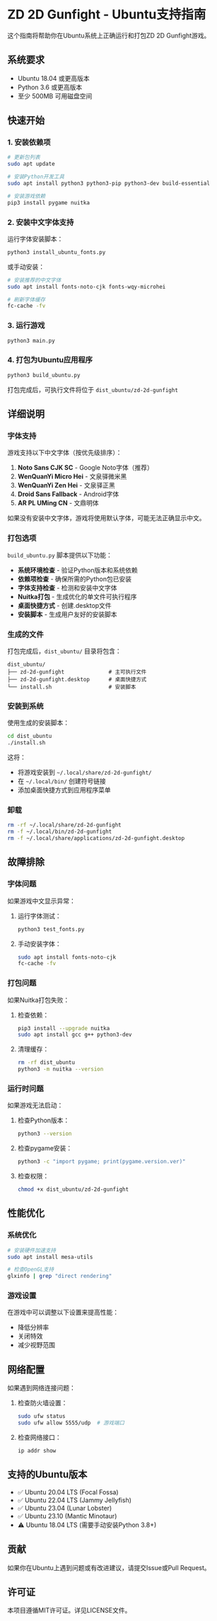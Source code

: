 # ZD 2D Gunfight - Ubuntu支持指南

这个指南将帮助你在Ubuntu系统上正确运行和打包ZD 2D Gunfight游戏。

## 系统要求

- Ubuntu 18.04 或更高版本
- Python 3.6 或更高版本
- 至少 500MB 可用磁盘空间

## 快速开始

### 1. 安装依赖项

```bash
# 更新包列表
sudo apt update

# 安装Python开发工具
sudo apt install python3 python3-pip python3-dev build-essential

# 安装游戏依赖
pip3 install pygame nuitka
```

### 2. 安装中文字体支持

运行字体安装脚本：

```bash
python3 install_ubuntu_fonts.py
```

或手动安装：

```bash
# 安装推荐的中文字体
sudo apt install fonts-noto-cjk fonts-wqy-microhei

# 刷新字体缓存
fc-cache -fv
```

### 3. 运行游戏

```bash
python3 main.py
```

### 4. 打包为Ubuntu应用程序

```bash
python3 build_ubuntu.py
```

打包完成后，可执行文件将位于 `dist_ubuntu/zd-2d-gunfight`

## 详细说明

### 字体支持

游戏支持以下中文字体（按优先级排序）：

1. **Noto Sans CJK SC** - Google Noto字体（推荐）
2. **WenQuanYi Micro Hei** - 文泉驿微米黑
3. **WenQuanYi Zen Hei** - 文泉驿正黑
4. **Droid Sans Fallback** - Android字体
5. **AR PL UMing CN** - 文鼎明体

如果没有安装中文字体，游戏将使用默认字体，可能无法正确显示中文。

### 打包选项

`build_ubuntu.py` 脚本提供以下功能：

- **系统环境检查** - 验证Python版本和系统依赖
- **依赖项检查** - 确保所需的Python包已安装
- **字体支持检查** - 检测和安装中文字体
- **Nuitka打包** - 生成优化的单文件可执行程序
- **桌面快捷方式** - 创建.desktop文件
- **安装脚本** - 生成用户友好的安装脚本

### 生成的文件

打包完成后，`dist_ubuntu/` 目录将包含：

```
dist_ubuntu/
├── zd-2d-gunfight              # 主可执行文件
├── zd-2d-gunfight.desktop      # 桌面快捷方式
└── install.sh                  # 安装脚本
```

### 安装到系统

使用生成的安装脚本：

```bash
cd dist_ubuntu
./install.sh
```

这将：
- 将游戏安装到 `~/.local/share/zd-2d-gunfight/`
- 在 `~/.local/bin/` 创建符号链接
- 添加桌面快捷方式到应用程序菜单

### 卸载

```bash
rm -rf ~/.local/share/zd-2d-gunfight
rm -f ~/.local/bin/zd-2d-gunfight
rm -f ~/.local/share/applications/zd-2d-gunfight.desktop
```

## 故障排除

### 字体问题

如果游戏中文显示异常：

1. 运行字体测试：
   ```bash
   python3 test_fonts.py
   ```

2. 手动安装字体：
   ```bash
   sudo apt install fonts-noto-cjk
   fc-cache -fv
   ```

### 打包问题

如果Nuitka打包失败：

1. 检查依赖：
   ```bash
   pip3 install --upgrade nuitka
   sudo apt install gcc g++ python3-dev
   ```

2. 清理缓存：
   ```bash
   rm -rf dist_ubuntu
   python3 -m nuitka --version
   ```

### 运行时问题

如果游戏无法启动：

1. 检查Python版本：
   ```bash
   python3 --version
   ```

2. 检查pygame安装：
   ```bash
   python3 -c "import pygame; print(pygame.version.ver)"
   ```

3. 检查权限：
   ```bash
   chmod +x dist_ubuntu/zd-2d-gunfight
   ```

## 性能优化

### 系统优化

```bash
# 安装硬件加速支持
sudo apt install mesa-utils

# 检查OpenGL支持
glxinfo | grep "direct rendering"
```

### 游戏设置

在游戏中可以调整以下设置来提高性能：
- 降低分辨率
- 关闭特效
- 减少视野范围

## 网络配置

如果遇到网络连接问题：

1. 检查防火墙设置：
   ```bash
   sudo ufw status
   sudo ufw allow 5555/udp  # 游戏端口
   ```

2. 检查网络接口：
   ```bash
   ip addr show
   ```

## 支持的Ubuntu版本

- ✅ Ubuntu 20.04 LTS (Focal Fossa)
- ✅ Ubuntu 22.04 LTS (Jammy Jellyfish)
- ✅ Ubuntu 23.04 (Lunar Lobster)
- ✅ Ubuntu 23.10 (Mantic Minotaur)
- ⚠️ Ubuntu 18.04 LTS (需要手动安装Python 3.8+)

## 贡献

如果你在Ubuntu上遇到问题或有改进建议，请提交Issue或Pull Request。

## 许可证

本项目遵循MIT许可证。详见LICENSE文件。